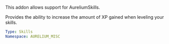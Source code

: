 This addon allows support for AureliumSkills.

Provides the ability to increase the amount of XP gained when leveling your skills.

```yaml
Type: Skills
Namespace: AURELIUM_MISC
```
